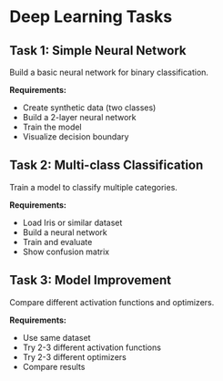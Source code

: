 # Deep Learning Tasks

## Task 1: Simple Neural Network
Build a basic neural network for binary classification.

**Requirements:**
- Create synthetic data (two classes)
- Build a 2-layer neural network
- Train the model
- Visualize decision boundary

## Task 2: Multi-class Classification
Train a model to classify multiple categories.

**Requirements:**
- Load Iris or similar dataset
- Build a neural network
- Train and evaluate
- Show confusion matrix

## Task 3: Model Improvement
Compare different activation functions and optimizers.

**Requirements:**
- Use same dataset
- Try 2-3 different activation functions
- Try 2-3 different optimizers
- Compare results
